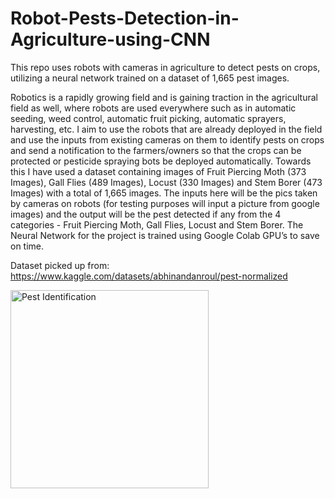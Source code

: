 # Robot-Pests-Detection-in-Agriculture-using-CNN
This repo uses robots with cameras in agriculture to detect pests on crops, utilizing a neural network trained on a dataset of 1,665 pest images.


Robotics is a rapidly growing field and is gaining traction in the agricultural field as well, where robots are used everywhere such as in automatic seeding, weed control, automatic fruit picking, automatic sprayers, harvesting, etc. I aim to use the robots that are already deployed in the field and use the inputs from existing cameras on them to identify pests on crops and send a notification to the farmers/owners so that the crops can be protected or pesticide spraying bots be deployed automatically. Towards this I have used a dataset containing images of Fruit Piercing Moth (373 Images), Gall Flies (489 Images), Locust (330 Images) and Stem Borer (473 Images) with a total of 1,665 images. The inputs here will be the pics taken by cameras on robots (for testing purposes will input a picture from google images) and the output will be the pest detected if any from the 4 categories - Fruit Piercing Moth, Gall Flies, Locust and Stem Borer. The Neural Network for the project is trained using Google Colab GPU’s to save on time.

Dataset picked up from: https://www.kaggle.com/datasets/abhinandanroul/pest-normalized

<img width="317" alt="Pest Identification" src="https://user-images.githubusercontent.com/78802695/231619963-3d5ac839-6cc8-4b1c-960b-a6d2e0935f92.png">
